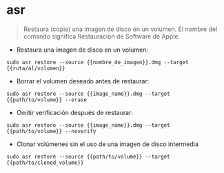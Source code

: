 # asr

> Restaura (copia) una imagen de disco en un volumen.
> El nombre del comando significa Restauración de Software de Apple.

- Restaura una imagen de disco en un volumen:

`sudo asr restore --source {{nombre_de_imagen}}.dmg --target {{ruta/al/volumen}}`

- Borrar el volumen deseado antes de restaurar:

`sudo asr restore --source {{image_name}}.dmg --target {{path/to/volume}} --erase`

- Omitir verificación después de restaurar:

`sudo asr restore --source {{image_name}}.dmg --target {{path/to/volume}} --noverify`

- Clonar volúmenes sin el uso de una imagen de disco intermedia

`sudo asr restore --source {{path/to/volume}} --target {{path/to/cloned_volume}}`
